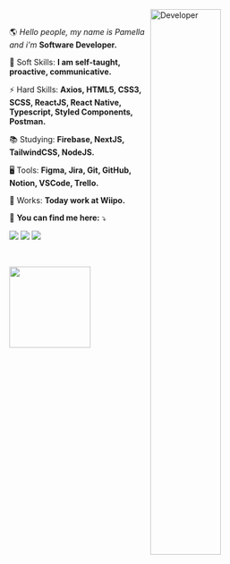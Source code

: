 <img width="50%" align="right" src="https://github.com/pamellafernandes/pamellafernandes/blob/master/img/mario.gif" alt="Developer"/>

 <br/>
 
<p align="left"> 
 🌎 <em>Hello people, my name is Pamella and i'm </em> <strong>Software Developer.</strong>
</p>

<p align="left">
 🧬 Soft Skills: <strong> I am self-taught, proactive, communicative. </strong>
</p>
 
<p align="left">
 ⚡ Hard Skills: <strong>Axios, HTML5, CSS3, SCSS, ReactJS, React Native, Typescript, Styled Components, Postman. </strong> 
</p> 

<p align="left">
 📚 Studying: <strong>Firebase, NextJS, TailwindCSS, NodeJS.</strong>
</p>

<p align="left">
 🖥️ Tools: <strong>Figma, Jira, Git, GitHub, Notion, VSCode, Trello. </strong> 
</p> 
 
<p align="left">
 💼 Works: <strong>Today work at Wiipo.</strong>
</p>

<p align="left">
 📧 <strong>You can find me here:</strong> ⤵️
</p>

<div>
 
<p align="left">
  <a href="https://mail.google.com/mail/u/?authuser=pamellafernandes118@gmail.com" alt="Gmail">
  <img src="https://img.shields.io/badge/-Gmail-010E24?style=for-the-badge&logo=Gmail&logoColor=EC048C" /></a>
 
  <a href="https://github.com/pamellafernandes" alt="Github">
   <img src="https://img.shields.io/badge/Github-010E24?style=for-the-badge&logo=github&logoColor=EC048C"></a>


   <a href="https://www.github.com/in/pamella-fernandes-b83392196/" alt="Linkedin">
   <img src="https://img.shields.io/badge/LinkedIn-010E24?style=for-the-badge&logo=linkedin&logoColor=EC048C"></a>
</p>
 
</div>

<br />

<p align="lef">
  <img height="145em" src="https://github-readme-stats.vercel.app/api?username=pamellafernandes&show_icons=true&icon_color=EC048C&bg_color=010E24&text_color=FFF" />
</p>


